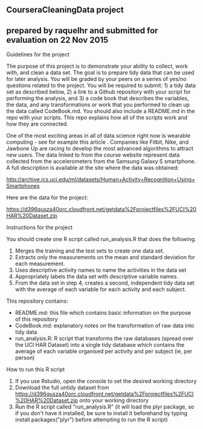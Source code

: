 ## CourseraCleaningData project
## prepared by raquelhr and submitted for evaluation on 22 Nov 2015



Guidelines for the project 

The purpose of this project is to demonstrate your ability to collect, work with, and clean a data set. The goal is to prepare tidy data that can be used for later analysis. You will be graded by your peers on a series of yes/no questions related to the project. You will be required to submit: 1) a tidy data set as described below, 2) a link to a Github repository with your script for performing the analysis, and 3) a code book that describes the variables, the data, and any transformations or work that you performed to clean up the data called CodeBook.md. You should also include a README.md in the repo with your scripts. This repo explains how all of the scripts work and how they are connected.  

One of the most exciting areas in all of data science right now is wearable computing - see for example this article . Companies like Fitbit, Nike, and Jawbone Up are racing to develop the most advanced algorithms to attract new users. The data linked to from the course website represent data collected from the accelerometers from the Samsung Galaxy S smartphone. A full description is available at the site where the data was obtained: 

http://archive.ics.uci.edu/ml/datasets/Human+Activity+Recognition+Using+Smartphones 

Here are the data for the project: 

https://d396qusza40orc.cloudfront.net/getdata%2Fprojectfiles%2FUCI%20HAR%20Dataset.zip 



Instructions for the project

You should create one R script called run_analysis.R that does the following. 
1. Merges the training and the test sets to create one data set.
2. Extracts only the measurements on the mean and standard deviation for each measurement. 
3. Uses descriptive activity names to name the activities in the data set
4. Appropriately labels the data set with descriptive variable names. 
5. From the data set in step 4, creates a second, independent tidy data set with the average of each variable for each activity and each subject.



This repository contains:

* README.md: this file which contains basic information on the purpose of this repository
* CodeBook.md: explanatory notes on the transformation of raw data into tidy data 
* run_analysis.R: R script that transforms the raw databases (spread over the UCI HAR Dataset) into a single tidy database which contains the average of each variable organised per activity and per subject (ie, per person)



How to run this R script

1. If you use Rstudio, open the console to set the desired working directory
2. Download the full untidy dataset from https://d396qusza40orc.cloudfront.net/getdata%2Fprojectfiles%2FUCI%20HAR%20Dataset.zip onto your working directory
3. Run the R script called "run_analysis.R" (it will load the plyr package, so if you don't have it installed, be sure to install it beforehand by typing install.packages("plyr") before attempting to run the R script)